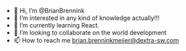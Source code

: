 - 👋 Hi, I’m @BrianBrennink
- 👀 I’m interested in any kind of knowledge actually!!!
- 🌱 I’m currently learning React.
- 💞️ I’m looking to collaborate on the world development
- 📫 How to reach me brian.brenninkmeijer@dextra-sw.com

<!---
BrianBrennink/BrianBrennink is a ✨ special ✨ repository because its `README.md` (this file) appears on your GitHub profile.
You can click the Preview link to take a look at your changes.
--->
